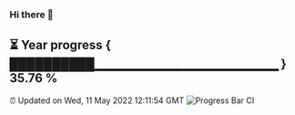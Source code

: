 ### Hi there 👋
⏳ Year progress { ██████████▁▁▁▁▁▁▁▁▁▁▁▁▁▁▁▁▁▁▁▁ } 35.76 %
---
⏰ Updated on Wed, 11 May 2022 12:11:54 GMT
![Progress Bar CI](https://github.com/Moyi321/Moyi321/workflows/Progress%20Bar%20CI/badge.svg)
